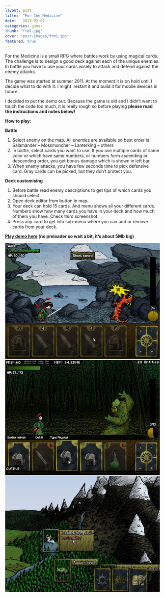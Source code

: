 ```yaml
---
layout: post
title:  "For the Medicine"
date:   2013-02-07
categories: games
thumb: "ftm1.jpg"
cover: "post-images/ftm1.jpg"
featured: true
---
```



For the Medicine is a small RPG where battles work by using magical cards. The challenge is to design a good deck against each of the unique enemies. In battle you have to use your cards wisely to attack and defend against the enemy attacks.

The game was started at summer 2011. At the moment it is on hold until I decide what to do with it. I might  restart it and build it for mobile devices in future.

I decided to put the demo out. Because the game is old and I didn’t want to touch the code too much, it is really rough so before playing **please read the instructions and notes below!**

**How to play:**

**Battle**

1. Select enemy on the map. All enemies are available so best order is Salamander – Mossmuncher – Lanterking – others
2. In battle, select cards you want to use. If you use multiple cards of same color or which have same numbers, or numbers form ascending or descending order, you get bonus damage which is shown in left bar.
3. When enemy attacks, you have few seconds time to pick defensive card. Gray cards can be picked, but they don’t protect you.

**Deck customising**

1. <span style="line-height: 13px;">Before battle read enemy descriptions to get tips of which cards you should select.</span>
2. Open deck editor from button in map.
3. Your deck can hold 15 cards. And menu shows all your different cards. Numbers show how many cards you have in your deck and how much of them you have. Check third screenshot.
4. Press any card to get into sub-menu where you can add or remove cards from your deck.

**[Play demo here](/assets/other/ftm/index.html) (no preloader so wait a bit, it’s about 5Mb big)**

[![salamander](/assets/images/post-images/ftm1.jpg)](/assets/images/post-images/ftm1.jpg)
[![forest](/assets/images/post-images/ftm2.jpg)](/assets/images/post-images/ftm2.jpg)
[![worldmap](/assets/images/post-images/ftm3.jpg)](/assets/images/post-images/ftm3.jpg)

 


